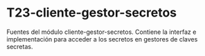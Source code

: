 # T23-cliente-gestor-secretos
Fuentes del módulo cliente-gestor-secretos. Contiene la interfaz e implementación para acceder a los secretos en gestores de claves secretas.

